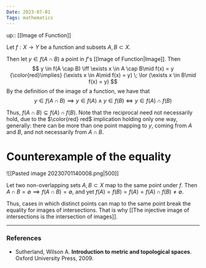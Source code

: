 ```yaml
---
Date: 2023-07-01
Tags: mathematics
---
```

up:: [[Image of Function]]

Let $f: X \to Y$ be a function and subsets $A, B \subset X$.

Then let $y \in f(A \cap B)$ a point in $f$'s [[Image of Function|Image]]. Then
$$
y \in f(A \cap B) \iff \exists x \in A \cap B\mid f(x) = y {\color{red}\implies} (\exists x \in A\mid f(x) = y) \; \lor (\exists x \in B\mid f(x) = y)
$$
By the definition of the image of a function, we have that 
$$
y \in f(A \cap B) \implies y \in f(A) \land y\in f(B) \iff y \in f(A) \cap f(B)
$$

Thus, $f(A \cap B) \subseteq f(A) \cap f(B)$. Note that the reciprocal need not necessarily hold, due to the $\color{red} red$ implication holding only one way, generally: there can be more than one point mapping to $y$, coming from $A$ and $B$, and not necessarily from $A \cap B$.

# Counterexample of the equality
![[Pasted image 20230701140008.png|500]]

Let two non-overlapping sets $A, B \subset X$ map to the same point under $f$. Then $A \cap B = \emptyset \implies f(A \cap B) = \emptyset$, and yet $f(A) = f(B) = f(A) = f(A) \cap f(B) \neq \emptyset$. 

Thus, cases in which distinct points can map to the same point break the equality for images of intersections. That is why [[The injective image of intersections is the intersection of images]].

---
### References
- Sutherland, Wilson A. **Introduction to metric and topological spaces**. Oxford University Press, 2009.